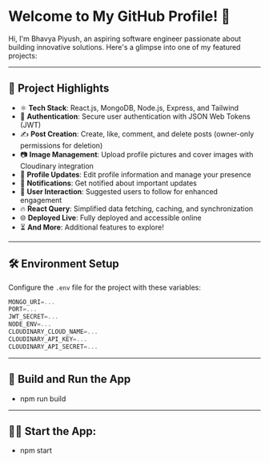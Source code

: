 # Welcome to My GitHub Profile! 👋

Hi, I'm Bhavya Piyush, an aspiring software engineer passionate about building innovative solutions. Here's a glimpse into one of my featured projects:  

---


## 🔑 Project Highlights  

-   ⚛️ **Tech Stack**: React.js, MongoDB, Node.js, Express, and Tailwind  
-   🔐 **Authentication**: Secure user authentication with JSON Web Tokens (JWT)  
-   ✍️ **Post Creation**: Create, like, comment, and delete posts (owner-only permissions for deletion)  
-   📷 **Image Management**: Upload profile pictures and cover images with Cloudinary integration  
-   📝 **Profile Updates**: Edit profile information and manage your presence  
-   🔔 **Notifications**: Get notified about important updates  
-   👥 **User Interaction**: Suggested users to follow for enhanced engagement  
-   🔥 **React Query**: Simplified data fetching, caching, and synchronization  
-   🌐 **Deployed Live**: Fully deployed and accessible online  
-   ⏳ **And More**: Additional features to explore!  

---

## 🛠️ Environment Setup  

Configure the `.env` file for the project with these variables:  

```js
MONGO_URI=...
PORT=...
JWT_SECRET=...
NODE_ENV=...
CLOUDINARY_CLOUD_NAME=...
CLOUDINARY_API_KEY=...
CLOUDINARY_API_SECRET=...

```

---

## 🚀 Build and Run the App

- npm run build
  
---

## 🏃‍♂️ Start the App:

- npm start

